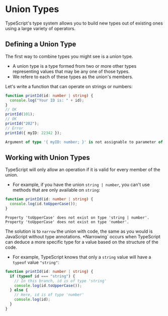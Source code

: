 # Union Types

TypeScript's type system allows you to build new  types out of existing ones using a large variety of operators.

## Defining a Union Type

The first way to combine types you might see is a *union* type.

- A union type is a type formed from two or more other types representing values that may be any one of those types.
- We refere to each of these types as  the union's members.

Let's write a function that can operate on strings or numbers:

```ts
function printId(id: number | string) {
  console.log("Your ID is: " + id);
}
// OK
printId(101);
// OK
printId("202");
// Error
printId({ myID: 22342 });

Argument of type '{ myID: number; }' is not assignable to parameter of type 'string | number'.

```

## Working with Union Types

TypeScript will only allow an operation if it is valid for every member of the union.

- For example, if you have the union `string | number`, you can't use methods that are only available on `string`:

```ts
function printId(id: number | string) {
  console.log(id.toUpperCase());
}
```

`Property 'toUpperCase' does not exist on type 'string | number'. Property 'toUpperCase' does not exist on type 'number'.`

The solution is to `narrow` the union with code, the same as you would is JavaScript without type annotations. *Narrowing` occurs when TypeScript can deduce a more specific type for a value based on the structure of the code.

- For example, TypeScript knows that only a `string` value will have a `typeof` value `"string"`:

```ts
function printId(id: number | string) {
  if (typeof id === "string") {
    // In this branch, id is of type 'string'
    console.log(id.toUpperCase());
  } else {
    // Here, id is of type 'number'
    console.log(id);
  }
}
```
